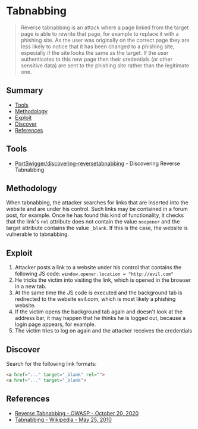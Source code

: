 # Tabnabbing

> Reverse tabnabbing is an attack where a page linked from the target page is able to rewrite that page, for example to replace it with a phishing site. As the user was originally on the correct page they are less likely to notice that it has been changed to a phishing site, especially if the site looks the same as the target. If the user authenticates to this new page then their credentials (or other sensitive data) are sent to the phishing site rather than the legitimate one.


## Summary

* [Tools](#tools)
* [Methodology](#methodology)
* [Exploit](#exploit)
* [Discover](#discover)
* [References](#references)


## Tools

- [PortSwigger/discovering-reversetabnabbing](https://portswigger.net/bappstore/80eb8fd46bf847b4b17861482c2f2a30) - Discovering Reverse Tabnabbing


## Methodology

When tabnabbing, the attacker searches for links that are inserted into the website and are under his control. Such links may be contained in a forum post, for example. Once he has found this kind of functionality, it checks that the link's `rel` attribute does not contain the value `noopener` and the target attribute contains the value `_blank`. If this is the case, the website is vulnerable to tabnabbing.


## Exploit 

1. Attacker posts a link to a website under his control that contains the following JS code: `window.opener.location = "http://evil.com"`
2. He tricks the victim into visiting the link, which is opened in the browser in a new tab.
3. At the same time the JS code is executed and the background tab is redirected to the website evil.com, which is most likely a phishing website.
4. If the victim opens the background tab again and doesn't look at the address bar, it may happen that he thinks he is logged out, because a login page appears, for example.
5. The victim tries to log on again and the attacker receives the credentials


## Discover

Search for the following link formats: 

```html
<a href="..." target="_blank" rel=""> 
<a href="..." target="_blank">
```


## References

- [Reverse Tabnabbing - OWASP - October 20, 2020](https://owasp.org/www-community/attacks/Reverse_Tabnabbing)
- [Tabnabbing - Wikipedia - May 25, 2010](https://en.wikipedia.org/wiki/Tabnabbing)